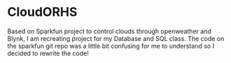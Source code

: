 # CloudORHS

Based on Sparkfun project to control clouds through openweather and Blynk, I am recreating project for my Database and SQL class. The code on the sparkfun git repo was a little bit confusing for me to understand so I decided to rewrite the code!
